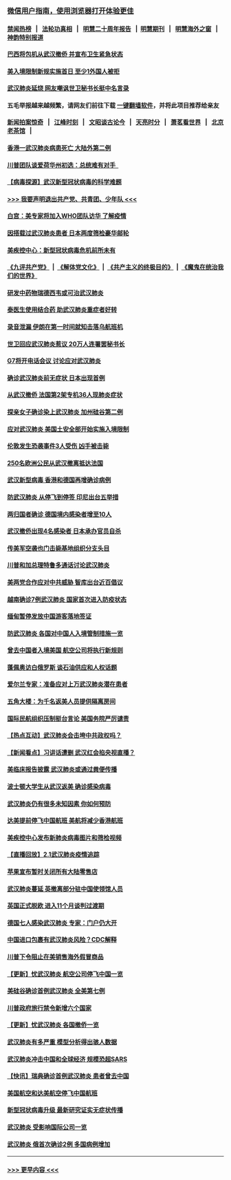 ### [微信用户指南，使用浏览器打开体验更佳](https://github.com/gfw-breaker/banned-news1/blob/master/indexes/wechat-guide.md?t=0)
#### [禁闻热榜](热点新闻.md?t=0)  &nbsp;&nbsp;|&nbsp;&nbsp; [法轮功真相](https://github.com/gfw-breaker/truth/blob/master/README.md?t=0) &nbsp;&nbsp;|&nbsp;&nbsp; [明慧二十周年报告](https://github.com/gfw-breaker/mh-reports/blob/master/README.md?t=0) &nbsp;&nbsp;|&nbsp;&nbsp;[明慧期刊](https://github.com/gfw-breaker/mh-qikan) &nbsp;&nbsp;|&nbsp;&nbsp; [明慧海外之窗](https://github.com/gfw-breaker/mh-news/blob/master/README.md?t=0) &nbsp;&nbsp;|&nbsp;&nbsp; [神韵特别报道](https://github.com/gfw-breaker/mh-news/blob/master/shenyun.md?t=0)
#### [巴西将包机从武汉撤侨 并宣布卫生紧急状态](../pages/nsc418/n11843418.md?t=02041701) 
#### [美入境限制新规实施首日 至少1外国人被拒](../pages/nsc418/n11843058.md?t=02041701) 
#### [武汉肺炎延烧 网友嘲讽世卫秘书长挺中名言录](../pages/nsc418/n11843056.md?t=02041701) 
#### 五毛举报越来越频繁，请网友们前往下载 [一键翻墙软件](https://github.com/gfw-breaker/ssr-accounts)，并将此项目推荐给亲友
#### [新闻拍案惊奇](https://github.com/gfw-breaker/banned-news1/blob/master/pages/link4.md) &nbsp;&nbsp;|&nbsp;&nbsp; [江峰时刻](https://github.com/gfw-breaker/banned-news1/blob/master/pages/link4.md) &nbsp;&nbsp;|&nbsp;&nbsp; [文昭谈古论今](https://github.com/gfw-breaker/banned-news1/blob/master/pages/link4.md) &nbsp;&nbsp;|&nbsp;&nbsp; [天亮时分](https://github.com/gfw-breaker/banned-news1/blob/master/pages/link4.md) &nbsp;&nbsp;|&nbsp;&nbsp; [萧茗看世界](https://github.com/gfw-breaker/banned-news1/blob/master/pages/link4.md) &nbsp;&nbsp;|&nbsp;&nbsp; [北京老茶馆](https://github.com/gfw-breaker/banned-news1/blob/master/pages/link4.md) &nbsp;&nbsp;|&nbsp;&nbsp; 
#### [香港一武汉肺炎病患死亡 大陆外第二例](../pages/nsc418/n11843026.md?t=02041701) 
#### [川普团队谈爱荷华州初选：总统难有对手  ](../pages/nsc418/n11842867.md?t=02041701) 
#### [【病毒探源】武汉新型冠状病毒的科学难题](../pages/nsc418/n11842176.md?t=02041701) 
#### [>>> 我要声明退出共产党、共青团、少年队 <<<](https://github.com/begood0513/goodnews/blob/master/quit/letter.md) 
#### [白宫：美专家将加入WHO团队访华 了解疫情](../pages/nsc418/n11842198.md?t=02041701) 
#### [因搭载过武汉肺炎患者 日本两度筛检豪华邮轮](../pages/nsc418/n11842447.md?t=02041701) 
#### [美疾控中心：新型冠状病毒危机前所未有](../pages/nsc418/n11842406.md?t=02041701) 
#### [《九评共产党》](https://github.com/begood0513/9ping.md/blob/master/README.md) &nbsp;|&nbsp; [《解体党文化》](../../../../jtdwh.md/blob/master/README.md)  &nbsp;|&nbsp; [《共产主义的终极目的》](../../../../gczydzjmd.md/blob/master/README.md) &nbsp;|&nbsp; [《魔鬼在统治我们的世界》](../../../../mgztzwmdsj.md/blob/master/README.md) 
#### [研发中药物瑞德西韦或可治武汉肺炎](../pages/nsc418/n11842100.md?t=02041701) 
#### [泰医生使用结合药 助武汉肺炎重症者好转](../pages/nsc418/n11842096.md?t=02041701) 
#### [录音泄漏 伊朗在第一时间就知击落乌航班机](../pages/nsc418/n11842002.md?t=02041701) 
#### [世卫回应武汉肺炎惹议 20万人连署罢秘书长](../pages/nsc418/n11841664.md?t=02041701) 
#### [G7将开电话会议 讨论应对武汉肺炎](../pages/nsc418/n11841658.md?t=02041701) 
#### [确诊武汉肺炎前无症状 日本出现首例](../pages/nsc418/n11841567.md?t=02041701) 
#### [从武汉撤侨 法国第2架专机36人现肺炎症状](../pages/nsc418/n11841382.md?t=02041701) 
#### [探亲女子确诊染上武汉肺炎 加州硅谷第二例](../pages/nsc418/n11839784.md?t=02041701) 
#### [应对武汉肺炎 美国土安全部开始实施入境限制](../pages/nsc418/n11839729.md?t=02041701) 
#### [伦敦发生恐袭事件3人受伤 凶手被击毙](../pages/nsc418/n11839442.md?t=02041701) 
#### [250名欧洲公民从武汉撤离抵达法国](../pages/nsc418/n11839438.md?t=02041701) 
#### [武汉新型病毒 香港和德国再增确诊病例](../pages/nsc418/n11839381.md?t=02041701) 
#### [防武汉肺炎 从停飞到停签 印尼出台五举措](../pages/nsc418/n11839282.md?t=02041701) 
#### [两归国者确诊 德国境内感染者增至10人](../pages/nsc418/n11839164.md?t=02041701) 
#### [武汉撤侨出现4名感染者 日本承办官员自杀](../pages/nsc418/n11839044.md?t=02041701) 
#### [传美军空袭也门击毙基地组织分支头目](../pages/nsc418/n11839210.md?t=02041701) 
#### [川普和加总理特鲁多通话讨论武汉肺炎](../pages/nsc418/n11839128.md?t=02041701) 
#### [美两党合作应对中共威胁 智库出台近百倡议](../pages/nsc418/n11838437.md?t=02041701) 
#### [越南确诊7例武汉肺炎 国家首次进入防疫状态](../pages/nsc418/n11838860.md?t=02041701) 
#### [缅甸暂停发放中国游客落地签证](../pages/nsc418/n11838730.md?t=02041701) 
#### [防武汉肺炎 各国对中国人入境管制措施一览](../pages/nsc418/n11838726.md?t=02041701) 
#### [曾去中国者入境美国 航空公司将执行新规则](../pages/nsc418/n11838375.md?t=02041701) 
#### [蓬佩奥访白俄罗斯 谈石油供应和人权话题](../pages/nsc418/n11838242.md?t=02041701) 
#### [爱尔兰专家：准备应对上万武汉肺炎潜在患者](../pages/nsc418/n11837978.md?t=02041701) 
#### [五角大楼：为千名返美人员提供隔离房间](../pages/nsc418/n11837831.md?t=02041701) 
#### [国际民航组织压制挺台言论 美国务院严厉谴责](../pages/nsc418/n11837791.md?t=02041701) 
#### [【热点互动】武汉肺炎会击垮中共政权吗？](../pages/nsc418/n11837779.md?t=02041701) 
#### [【新闻看点】习讲话遭删 武汉红会掐央视直播？](../pages/nsc418/n11837573.md?t=02041701) 
#### [美临床报告披露 武汉肺炎或通过粪便传播](../pages/nsc418/n11837626.md?t=02041701) 
#### [波士顿大学生从武汉返美 确诊感染病毒](../pages/nsc418/n11837580.md?t=02041701) 
#### [武汉肺炎仍有很多未知因素 你如何预防](../pages/nsc418/n11837666.md?t=02041701) 
#### [达美提前停飞中国航班 美航将减少香港航班](../pages/nsc418/n11837649.md?t=02041701) 
#### [美疾控中心发布新肺炎病毒图片和筛检视频](../pages/nsc418/n11837491.md?t=02041701) 
#### [【直播回放】2.1武汉肺炎疫情追踪](../pages/nsc418/n11837232.md?t=02041701) 
#### [苹果宣布暂时关闭所有大陆零售店](../pages/nsc418/n11837097.md?t=02041701) 
#### [武汉肺炎蔓延 英撤离部分驻中国使领馆人员](../pages/nsc418/n11837061.md?t=02041701) 
#### [英国正式脱欧 进入11个月谈判过渡期](../pages/nsc418/n11836911.md?t=02041701) 
#### [德国七人感染武汉肺炎 专家：门户仍大开](../pages/nsc418/n11836344.md?t=02041701) 
#### [中国进口包裹有武汉肺炎风险？CDC解释](../pages/nsc418/n11836321.md?t=02041701) 
#### [川普下令阻止在美销售海外假冒商品](../pages/nsc418/n11836261.md?t=02041701) 
#### [【更新】忧武汉肺炎 航空公司停飞中国一览](../pages/nsc418/n11835931.md?t=02041701) 
#### [美硅谷确诊首例武汉肺炎 全美第七例](../pages/nsc418/n11836093.md?t=02041701) 
#### [川普政府旅行禁令新增六个国家](../pages/nsc418/n11836083.md?t=02041701) 
#### [【更新】忧武汉肺炎 各国撤侨一览](../pages/nsc418/n11835673.md?t=02041701) 
#### [武汉肺炎有多严重 模型分析得出骇人数据](../pages/nsc418/n11835829.md?t=02041701) 
#### [武汉肺炎冲击中国和全球经济 规模恐超SARS](../pages/nsc418/n11835652.md?t=02041701) 
#### [【快讯】瑞典确诊首例武汉肺炎 患者曾去中国](../pages/nsc418/n11835675.md?t=02041701) 
#### [美国航空和达美航空停飞中国航班](../pages/nsc418/n11835567.md?t=02041701) 
#### [新型冠状病毒升级 最新研究证实无症状传播](../pages/nsc418/n11835589.md?t=02041701) 
#### [武汉肺炎 受影响国际公司一览](../pages/nsc418/n11835538.md?t=02041701) 
#### [武汉肺炎 俄首次确诊2例 多国病例增加](../pages/nsc418/n11835295.md?t=02041701) 

----
#### [ >>> 更早内容 <<< ](../indexes/nsc418-earlier.md)
